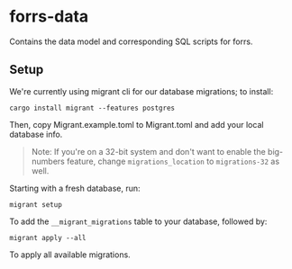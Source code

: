 # forrs-data
Contains the data model and corresponding SQL scripts for forrs.

## Setup
We're currently using migrant cli for our database migrations; to install:

    cargo install migrant --features postgres

Then, copy Migrant.example.toml to Migrant.toml and add your local database info.

> Note: If you're on a 32-bit system and don't want to enable the big-numbers
> feature, change `migrations_location` to `migrations-32` as well.

Starting with a fresh database, run:

    migrant setup

To add the `__migrant_migrations` table to your database, followed by:

    migrant apply --all

To apply all available migrations.
